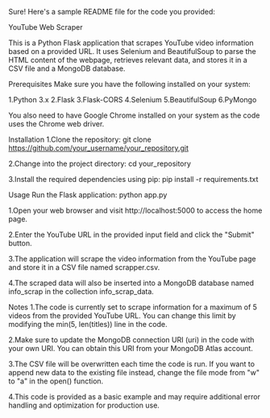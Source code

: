Sure! Here's a sample README file for the code you provided:

YouTube Web Scraper

This is a Python Flask application that scrapes YouTube video information based on a provided URL. It uses Selenium and BeautifulSoup to parse the HTML content of the webpage, retrieves relevant data, and stores it in a CSV file and a MongoDB database.

Prerequisites
Make sure you have the following installed on your system:

1.Python 3.x
2.Flask
3.Flask-CORS
4.Selenium
5.BeautifulSoup
6.PyMongo

You also need to have Google Chrome installed on your system as the code uses the Chrome web driver.

Installation
1.Clone the repository: git clone https://github.com/your_username/your_repository.git

2.Change into the project directory: cd your_repository

3.Install the required dependencies using pip: pip install -r requirements.txt

Usage
Run the Flask application: python app.py

1.Open your web browser and visit http://localhost:5000 to access the home page.

2.Enter the YouTube URL in the provided input field and click the "Submit" button.

3.The application will scrape the video information from the YouTube page and store it in a CSV file named scrapper.csv.

4.The scraped data will also be inserted into a MongoDB database named info_scrap in the collection info_scrap_data.

Notes
1.The code is currently set to scrape information for a maximum of 5 videos from the provided YouTube URL. You can change this limit by modifying the min(5, len(titles)) line in the code.

2.Make sure to update the MongoDB connection URI (uri) in the code with your own URI. You can obtain this URI from your MongoDB Atlas account.

3.The CSV file will be overwritten each time the code is run. If you want to append new data to the existing file instead, change the file mode from "w" to "a" in the open() function.

4.This code is provided as a basic example and may require additional error handling and optimization for production use.

